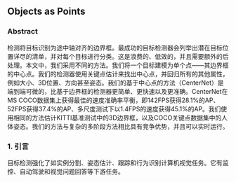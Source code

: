 ## Objects as Points

### Abstract

​		检测将目标识别为途中轴对齐的边界框。最成功的目标检测器会列举出潜在目标位置详尽的清单，并对每个目标进行分类。这是浪费的、低效的，并且需要额外的后处理。本文中，我们采用不同的方法。我们将一个目标建模为单个点——其边界框的中心点。我们的检测器使用关键点估计来找出中心点，并回归所有的其他属性，例如大小、3D位置、方向甚至姿态。我们的基于中心点的方法（CenterNet）是端到端可微的，比基于边界框的检测器更简单、更快速以及更准确。CenterNet在MS COCO数据集上获得最佳的速度准确率平衡，即142FPS获得28.1%的AP、52FPS获得37.4%的AP、多尺度测试下以1.4FPS的速度获得45.1%的AP。我们使用相同的方法估计KITTI基准测试中的3D边界框，以及COCO关键点数据集中的人体姿态。我们的方法与复杂的多阶段方法相比具有竞争优势，并且可以实时运行。

### 1. 引言

​		目标检测强化了如实例分割、姿态估计、跟踪和行为识别计算机视觉任务。它有监控、自动驾驶和视觉问题回答等下游任务。



